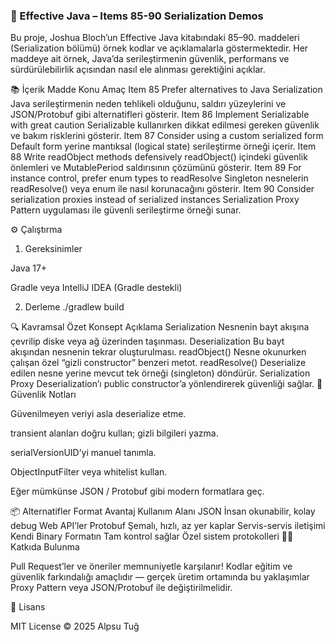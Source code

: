 <h3>🧠 Effective Java – Items 85-90 Serialization Demos</h3>

Bu proje, Joshua Bloch’un Effective Java kitabındaki 85–90. maddeleri (Serialization bölümü) örnek kodlar ve açıklamalarla göstermektedir.
Her maddeye ait örnek, Java’da serileştirmenin güvenlik, performans ve sürdürülebilirlik açısından nasıl ele alınması gerektiğini açıklar.

📚 İçerik
Madde	Konu	Amaç
Item 85	Prefer alternatives to Java Serialization	Java serileştirmenin neden tehlikeli olduğunu, saldırı yüzeylerini ve JSON/Protobuf gibi alternatifleri gösterir.
Item 86	Implement Serializable with great caution	Serializable kullanırken dikkat edilmesi gereken güvenlik ve bakım risklerini gösterir.
Item 87	Consider using a custom serialized form	Default form yerine mantıksal (logical state) serileştirme örneği içerir.
Item 88	Write readObject methods defensively	readObject() içindeki güvenlik önlemleri ve MutablePeriod saldırısının çözümünü gösterir.
Item 89	For instance control, prefer enum types to readResolve	Singleton nesnelerin readResolve() veya enum ile nasıl korunacağını gösterir.
Item 90	Consider serialization proxies instead of serialized instances	Serialization Proxy Pattern uygulaması ile güvenli serileştirme örneği sunar.

⚙️ Çalıştırma
1. Gereksinimler

Java 17+

Gradle veya IntelliJ IDEA (Gradle destekli)

2. Derleme
./gradlew build


🔍 Kavramsal Özet
Konsept	Açıklama
Serialization	Nesnenin bayt akışına çevrilip diske veya ağ üzerinden taşınması.
Deserialization	Bu bayt akışından nesnenin tekrar oluşturulması.
readObject()	Nesne okunurken çalışan özel “gizli constructor” benzeri metot.
readResolve()	Deserialize edilen nesne yerine mevcut tek örneği (singleton) döndürür.
Serialization Proxy	Deserialization’ı public constructor’a yönlendirerek güvenliği sağlar.
🧱 Güvenlik Notları

Güvenilmeyen veriyi asla deserialize etme.

transient alanları doğru kullan; gizli bilgileri yazma.

serialVersionUID’yi manuel tanımla.

ObjectInputFilter veya whitelist kullan.

Eğer mümkünse JSON / Protobuf gibi modern formatlara geç.

📦 Alternatifler
Format	Avantaj	Kullanım Alanı
JSON	İnsan okunabilir, kolay debug	Web API’ler
Protobuf	Şemalı, hızlı, az yer kaplar	Servis-servis iletişimi
Kendi Binary Formatın	Tam kontrol sağlar	Özel sistem protokolleri
👨‍💻 Katkıda Bulunma

Pull Request’ler ve öneriler memnuniyetle karşılanır!
Kodlar eğitim ve güvenlik farkındalığı amaçlıdır — gerçek üretim ortamında bu yaklaşımlar Proxy Pattern veya JSON/Protobuf ile değiştirilmelidir.

📜 Lisans

MIT License
© 2025 Alpsu Tuğ
